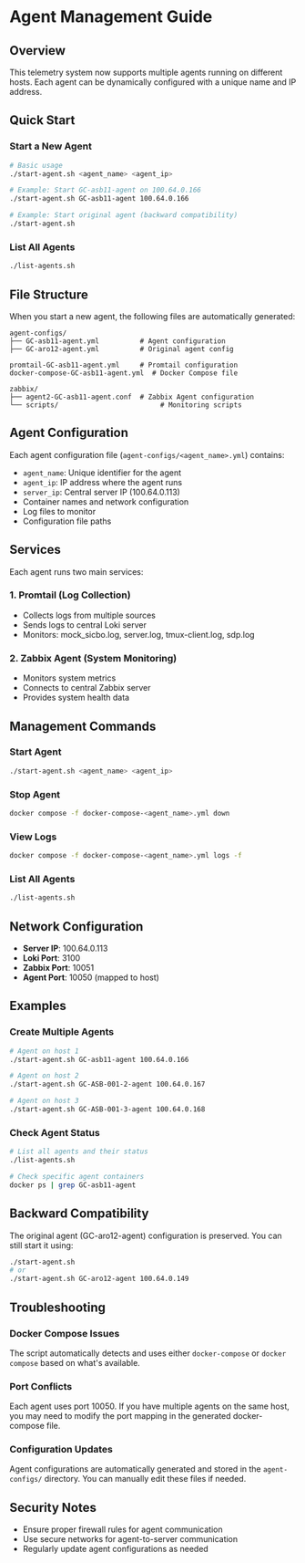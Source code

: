 # Agent Management Guide

## Overview

This telemetry system now supports multiple agents running on different hosts. Each agent can be dynamically configured with a unique name and IP address.

## Quick Start

### Start a New Agent

```bash
# Basic usage
./start-agent.sh <agent_name> <agent_ip>

# Example: Start GC-asb11-agent on 100.64.0.166
./start-agent.sh GC-asb11-agent 100.64.0.166

# Example: Start original agent (backward compatibility)
./start-agent.sh
```

### List All Agents

```bash
./list-agents.sh
```

## File Structure

When you start a new agent, the following files are automatically generated:

```
agent-configs/
├── GC-asb11-agent.yml          # Agent configuration
├── GC-aro12-agent.yml          # Original agent config

promtail-GC-asb11-agent.yml     # Promtail configuration
docker-compose-GC-asb11-agent.yml  # Docker Compose file

zabbix/
├── agent2-GC-asb11-agent.conf  # Zabbix Agent configuration
└── scripts/                         # Monitoring scripts
```

## Agent Configuration

Each agent configuration file (`agent-configs/<agent_name>.yml`) contains:

- `agent_name`: Unique identifier for the agent
- `agent_ip`: IP address where the agent runs
- `server_ip`: Central server IP (100.64.0.113)
- Container names and network configuration
- Log files to monitor
- Configuration file paths

## Services

Each agent runs two main services:

### 1. Promtail (Log Collection)
- Collects logs from multiple sources
- Sends logs to central Loki server
- Monitors: mock_sicbo.log, server.log, tmux-client.log, sdp.log

### 2. Zabbix Agent (System Monitoring)
- Monitors system metrics
- Connects to central Zabbix server
- Provides system health data

## Management Commands

### Start Agent
```bash
./start-agent.sh <agent_name> <agent_ip>
```

### Stop Agent
```bash
docker compose -f docker-compose-<agent_name>.yml down
```

### View Logs
```bash
docker compose -f docker-compose-<agent_name>.yml logs -f
```

### List All Agents
```bash
./list-agents.sh
```

## Network Configuration

- **Server IP**: 100.64.0.113
- **Loki Port**: 3100
- **Zabbix Port**: 10051
- **Agent Port**: 10050 (mapped to host)

## Examples

### Create Multiple Agents

```bash
# Agent on host 1
./start-agent.sh GC-asb11-agent 100.64.0.166

# Agent on host 2
./start-agent.sh GC-ASB-001-2-agent 100.64.0.167

# Agent on host 3
./start-agent.sh GC-ASB-001-3-agent 100.64.0.168
```

### Check Agent Status

```bash
# List all agents and their status
./list-agents.sh

# Check specific agent containers
docker ps | grep GC-asb11-agent
```

## Backward Compatibility

The original agent (GC-aro12-agent) configuration is preserved. You can still start it using:

```bash
./start-agent.sh
# or
./start-agent.sh GC-aro12-agent 100.64.0.149
```

## Troubleshooting

### Docker Compose Issues
The script automatically detects and uses either `docker-compose` or `docker compose` based on what's available.

### Port Conflicts
Each agent uses port 10050. If you have multiple agents on the same host, you may need to modify the port mapping in the generated docker-compose file.

### Configuration Updates
Agent configurations are automatically generated and stored in the `agent-configs/` directory. You can manually edit these files if needed.

## Security Notes

- Ensure proper firewall rules for agent communication
- Use secure networks for agent-to-server communication
- Regularly update agent configurations as needed
